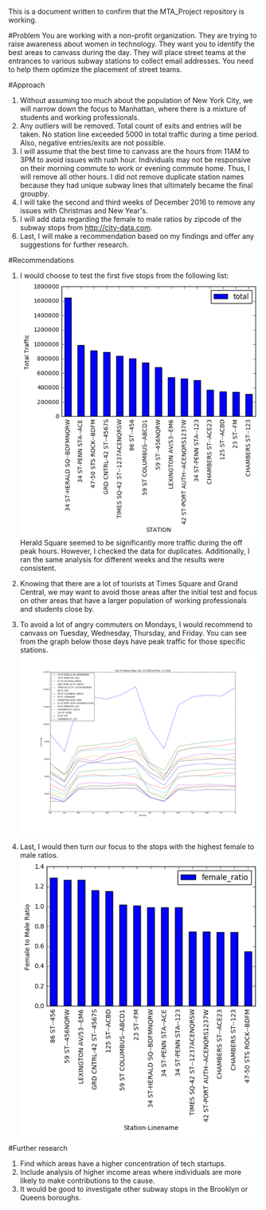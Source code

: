 This is a document written to confirm that the MTA_Project repository is working.

#Problem
You are working with a non-profit organization. They are trying to raise awareness about women in technology. They want you to identify the best areas to canvass during the day. They will place street teams at the entrances to various subway stations to collect email addresses. You need to help them optimize the placement of street teams.

#Approach
1. Without assuming too much about the population of New York City, we will narrow
   down the focus to Manhattan, where there is a mixture of students and working
   professionals.
2. Any outliers will be removed. Total count of exits and entries will be taken.
   No station line exceeded 5000 in total traffic during a time period. Also,
   negative entries/exits are not possible.
3. I will assume that the best time to canvass are the hours from 11AM to 3PM to
   avoid issues with rush hour. Individuals may not be responsive on their morning
   commute to work or evening commute home. Thus, I will remove all other hours.
   I did not remove duplicate station names because they had unique subway lines
   that ultimately became the final groupby.
4. I will take the second and third weeks of December 2016 to remove any issues with
   Christmas and New Year's.
5. I will add data regarding the female to male ratios by zipcode of the subway stops
   from http://city-data.com.
6. Last, I will make a recommendation based on my findings and offer any suggestions
   for further research.

#Recommendations
1. I would choose to test the first five stops from the following list:
![alt tag](https://github.com/albertnjose/mta_project/raw/master/images/top15.png)
   Herald Square seemed to be significantly more traffic during the off peak hours.
   However, I checked the data for duplicates. Additionally, I ran the same analysis
   for different weeks and the results were consistent.





2. Knowing that there are a lot of tourists at Times Square and Grand Central,
   we may want to avoid those areas after the initial test and focus on other areas
   that have a larger population of working professionals and students close by.

3. To avoid a lot of angry commuters on Mondays, I would recommend to canvass on
   Tuesday, Wednesday, Thursday, and Friday. You can see from the graph below those days have peak traffic for those specific stations.
![alt tag](https://github.com/albertnjose/mta_project/raw/master/images/top15_timeseries.png)

4. Last, I would then turn our focus to the stops with the highest female to male ratios.
![alt tag](https://github.com/albertnjose/mta_project/raw/master/images/top_15_femaleratio.png)





#Further research
1. Find which areas have a higher concentration of tech startups.
2. Include analysis of higher income areas where individuals are more likely to make contributions to the cause.
3. It would be good to investigate other subway stops in the Brooklyn or Queens boroughs.
